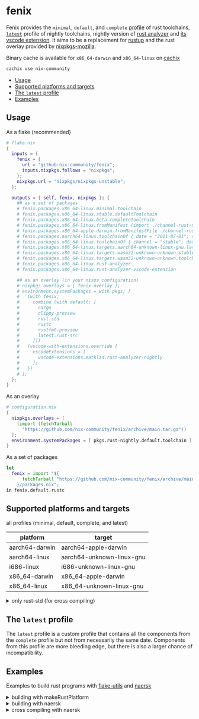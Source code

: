 # fenix

Fenix provides the `minimal`, `default`, and `complete` [profile](https://rust-lang.github.io/rustup/concepts/profiles.html) of rust toolchains, [`latest`](#the-latest-profile) profile of nightly toolchains, nightly version of [rust analyzer](https://rust-analyzer.github.io) and [its vscode extension](https://marketplace.visualstudio.com/items?itemName=matklad.rust-analyzer).
It aims to be a replacement for [rustup](https://rustup.rs) and the rust overlay provided by [nixpkgs-mozilla](https://github.com/mozilla/nixpkgs-mozilla).

Binary cache is available for `x86_64-darwin` and `x86_64-linux` on [cachix](https://nix-community.cachix.org/)

```sh
cachix use nix-community
```

- [Usage](#usage)
- [Supported platforms and targets](#supported-platforms-and-targets)
- [The `latest` profile](#the-latest-profile)
- [Examples](#examples)


## Usage

As a flake (recommended)

```nix
# flake.nix
{
  inputs = {
    fenix = {
      url = "github:nix-community/fenix";
      inputs.nixpkgs.follows = "nixpkgs";
    };
    nixpkgs.url = "nixpkgs/nixpkgs-unstable";
  };

  outputs = { self, fenix, nixpkgs }: {
    ## as a set of packages
    # fenix.packages.x86_64-linux.minimal.toolchain
    # fenix.packages.x86_64-linux.stable.defaultToolchain
    # fenix.packages.x86_64-linux.beta.completeToolchain
    # fenix.packages.x86_64-linux.fromManifest (import ./channel-rust-nightly.nix)
    # fenix.packages.x86_64-apple-darwin.fromManifestFile ./channel-rust-stable.toml
    # fenix.packages.aarch64-linux.toolchainOf { date = "2021-07-01"; sha256 = ""; }
    # fenix.packages.x86_64-linux.toolchainOf { channel = "stable"; date = "2021-06-17"; sha256 = ""; }
    # fenix.packages.x86_64-linux.targets.aarch64-unknown-linux-gnu.latest.rust-std
    # fenix.packages.x86_64-linux.targets.wasm32-unknown-unknown.stable.rust-std
    # fenix.packages.x86_64-linux.targets.wasm32-unknown-unknown.toolchainOf { date = "2021-07-07"; sha256 = ""; }
    # fenix.packages.x86_64-linux.rust-analyzer
    # fenix.packages.x86_64-linux.rust-analyzer-vscode-extension

    ## as an overlay (in your nixos configuration)
    # nixpkgs.overlays = [ fenix.overlay ];
    # environment.systemPackages = with pkgs; [
    #   (with fenix;
    #     combine (with default; [
    #       cargo
    #       clippy-preview
    #       rust-std
    #       rustc
    #       rustfmt-preview
    #       latest.rust-src
    #     ]))
    #   (vscode-with-extensions.override {
    #     vscodeExtensions = [
    #       vscode-extensions.matklad.rust-analyzer-nightly
    #     ];
    #   })
    # ];
  };
}
```

As an overlay

```nix
# configuration.nix
{
  nixpkgs.overlays = [
    (import (fetchTarball
      "https://github.com/nix-community/fenix/archive/main.tar.gz"))
  ];
  environment.systemPackages = [ pkgs.rust-nightly.default.toolchain ];
}
```

As a set of packages
```nix
let
  fenix = import "${
      fetchTarball "https://github.com/nix-community/fenix/archive/main.tar.gz"
    }/packages.nix";
in fenix.default.rustc
```


## Supported platforms and targets

all profiles (minimal, default, complete, and latest)

| platform | target |
-|-
aarch64-darwin | aarch64-apple-darwin
aarch64-linux | aarch64-unknown-linux-gnu
i686-linux | i686-unknown-linux-gnu
x86_64-darwin | x86_64-apple-darwin
x86_64-linux | x86_64-unknown-linux-gnu

<details>
  <summary>
    only rust-std (for cross compiling)
  </summary>

  - aarch64-apple-darwin
  - aarch64-apple-ios
  - aarch64-linux-android
  - aarch64-pc-windows-msvc
  - aarch64-unknown-fuchsia
  - aarch64-unknown-linux-musl
  - arm-linux-androideabi
  - arm-unknown-linux-gnueabi
  - arm-unknown-linux-gnueabihf
  - arm-unknown-linux-musleabi
  - arm-unknown-linux-musleabihf
  - armv5te-unknown-linux-gnueabi
  - armv7-linux-androideabi
  - armv7-unknown-linux-gnueabihf
  - armv7-unknown-linux-musleabihf
  - asmjs-unknown-emscripten
  - i586-pc-windows-msvc
  - i586-unknown-linux-gnu
  - i586-unknown-linux-musl
  - i686-linux-android
  - i686-pc-windows-gnu
  - i686-pc-windows-msvc
  - i686-unknown-freebsd
  - i686-unknown-linux-musl
  - mips-unknown-linux-gnu
  - mips-unknown-linux-musl
  - mips64-unknown-linux-gnuabi64
  - mips64el-unknown-linux-gnuabi64
  - mipsel-unknown-linux-gnu
  - mipsel-unknown-linux-musl
  - powerpc-unknown-linux-gnu
  - powerpc64-unknown-linux-gnu
  - powerpc64le-unknown-linux-gnu
  - s390x-unknown-linux-gnu
  - sparc64-unknown-linux-gnu
  - sparcv9-sun-solaris
  - wasm32-unknown-emscripten
  - wasm32-unknown-unknown
  - x86_64-apple-ios
  - x86_64-linux-android
  - x86_64-pc-windows-gnu
  - x86_64-pc-windows-msvc
  - x86_64-rumprun-netbsd
  - x86_64-sun-solaris
  - x86_64-unknown-freebsd
  - x86_64-unknown-fuchsia
  - x86_64-unknown-illumos
  - x86_64-unknown-linux-gnux32
  - x86_64-unknown-linux-musl
  - x86_64-unknown-netbsd
  - x86_64-unknown-redox
</details>


## The `latest` profile

The `latest` profile is a custom profile that contains all the components from the `complete` profile but not from necessarily the same date.
Components from this profile are more bleeding edge, but there is also a larger chance of incompatibility.


## Examples

Examples to build rust programs with [flake-utils](https://github.com/numtide/flake-utils) and [naersk](https://github.com/nmattia/naersk)

<details>
  <summary>building with makeRustPlatform</summary>

  ```nix
  # flake.nix
  {
    inputs = {
      fenix = {
        url = "github:nix-community/fenix";
        inputs.nixpkgs.follows = "nixpkgs";
      };
      flake-utils.url = "github:numtide/flake-utils";
      nixpkgs.url = "nixpkgs/nixpkgs-unstable";
    };

    outputs = { self, fenix, flake-utils, nixpkgs }:
      flake-utils.lib.eachDefaultSystem (system:
        let pkgs = nixpkgs.legacyPackages.${system};
        in {
          defaultPackage = (pkgs.makeRustPlatform {
            inherit (fenix.packages.${system}.minimal) cargo rustc;
          }).buildRustPackage {
            pname = "hello";
            version = "0.1.0";
            src = ./.;
            cargoSha256 = nixpkgs.lib.fakeSha256;
          };
       });
  }
  ```
</details>

<details>
  <summary>building with naersk</summary>

  ```nix
  # flake.nix
  {
    inputs = {
      fenix = {
        url = "github:nix-community/fenix";
        inputs.nixpkgs.follows = "nixpkgs";
      };
      flake-utils.url = "github:numtide/flake-utils";
      naersk = {
        url = "github:nmattia/naersk";
        inputs.nixpkgs.follows = "nixpkgs";
      };
      nixpkgs.url = "nixpkgs/nixpkgs-unstable";
    };

    outputs = { self, fenix, flake-utils, naersk, nixpkgs }:
      flake-utils.lib.eachDefaultSystem (system: {
        defaultPackage = (naersk.lib.${system}.override {
          inherit (fenix.packages.${system}.minimal) cargo rustc;
        }).buildPackage { src = ./.; };
      });
  }
  ```
</details>

<details>
  <summary>cross compiling with naersk</summary>

  ```nix
  # flake.nix
  {
    inputs = {
      fenix = {
        url = "github:nix-community/fenix";
        inputs.nixpkgs.follows = "nixpkgs";
      };
      flake-utils.url = "github:numtide/flake-utils";
      naersk = {
        url = "github:nmattia/naersk";
        inputs.nixpkgs.follows = "nixpkgs";
      };
      nixpkgs.url = "nixpkgs/nixpkgs-unstable";
    };

    outputs = { self, fenix, flake-utils, naersk, nixpkgs }:
      flake-utils.lib.eachDefaultSystem (system: {
        defaultPackage = let
          pkgs = nixpkgs.legacyPackages.${system};
          target = "aarch64-unknown-linux-gnu";
          toolchain = with fenix.packages.${system};
            combine [
              minimal.rustc
              minimal.cargo
              targets.${target}.latest.rust-std
            ];
        in (naersk.lib.${system}.override {
          cargo = toolchain;
          rustc = toolchain;
        }).buildPackage {
          src = ./.;
          CARGO_BUILD_TARGET = target;
          CARGO_TARGET_AARCH64_UNKNOWN_LINUX_GNU_LINKER =
            "${pkgs.pkgsCross.aarch64-multiplatform.stdenv.cc}/bin/${target}-gcc";
        };
      });
  }
  ```
</details>
